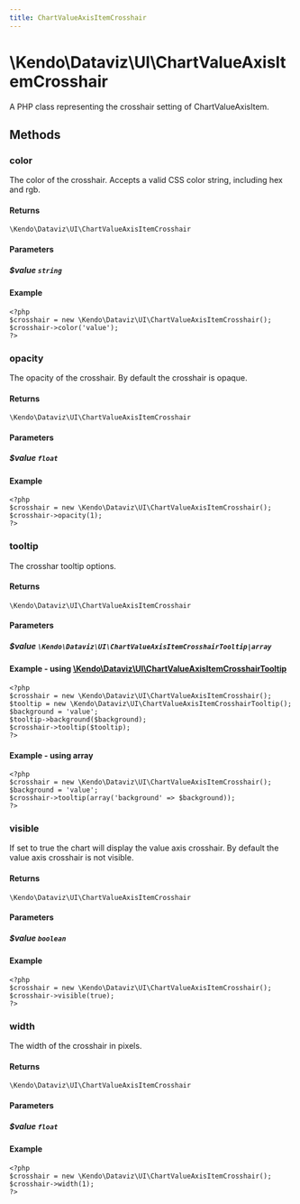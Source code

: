 ```yaml
---
title: ChartValueAxisItemCrosshair
---
```


# \Kendo\Dataviz\UI\ChartValueAxisItemCrosshair

A PHP class representing the crosshair setting of ChartValueAxisItem.


## Methods

### color
The color of the crosshair. Accepts a valid CSS color string, including hex and rgb.

#### Returns
`\Kendo\Dataviz\UI\ChartValueAxisItemCrosshair`

#### Parameters

##### $value `string`



#### Example 
    <?php
    $crosshair = new \Kendo\Dataviz\UI\ChartValueAxisItemCrosshair();
    $crosshair->color('value');
    ?>

### opacity
The opacity of the crosshair. By default the crosshair is opaque.

#### Returns
`\Kendo\Dataviz\UI\ChartValueAxisItemCrosshair`

#### Parameters

##### $value `float`



#### Example 
    <?php
    $crosshair = new \Kendo\Dataviz\UI\ChartValueAxisItemCrosshair();
    $crosshair->opacity(1);
    ?>

### tooltip

The crosshar tooltip options.

#### Returns
`\Kendo\Dataviz\UI\ChartValueAxisItemCrosshair`

#### Parameters

##### $value `\Kendo\Dataviz\UI\ChartValueAxisItemCrosshairTooltip|array`


#### Example - using [\Kendo\Dataviz\UI\ChartValueAxisItemCrosshairTooltip](/kendo-ui/api/wrappers/php/Kendo/Dataviz/UI/ChartValueAxisItemCrosshairTooltip)
    <?php
    $crosshair = new \Kendo\Dataviz\UI\ChartValueAxisItemCrosshair();
    $tooltip = new \Kendo\Dataviz\UI\ChartValueAxisItemCrosshairTooltip();
    $background = 'value';
    $tooltip->background($background);
    $crosshair->tooltip($tooltip);
    ?>

#### Example - using array

    <?php
    $crosshair = new \Kendo\Dataviz\UI\ChartValueAxisItemCrosshair();
    $background = 'value';
    $crosshair->tooltip(array('background' => $background));
    ?>

### visible
If set to true the chart will display the value axis crosshair. By default the value axis crosshair is not visible.

#### Returns
`\Kendo\Dataviz\UI\ChartValueAxisItemCrosshair`

#### Parameters

##### $value `boolean`



#### Example 
    <?php
    $crosshair = new \Kendo\Dataviz\UI\ChartValueAxisItemCrosshair();
    $crosshair->visible(true);
    ?>

### width
The width of the crosshair in pixels.

#### Returns
`\Kendo\Dataviz\UI\ChartValueAxisItemCrosshair`

#### Parameters

##### $value `float`



#### Example 
    <?php
    $crosshair = new \Kendo\Dataviz\UI\ChartValueAxisItemCrosshair();
    $crosshair->width(1);
    ?>

